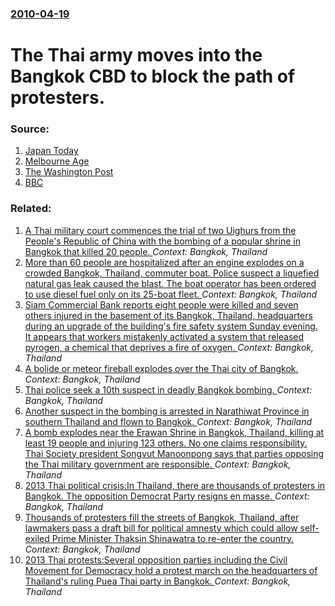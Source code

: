 ### [2010-04-19](/news/2010/04/19/index.md)

# The Thai army moves into the Bangkok CBD to block the path of protesters. 




### Source:

1. [Japan Today](http://www.japantoday.com/category/world/view/armed-thai-troops-block-bangkok-business-district)
2. [Melbourne Age](http://news.theage.com.au/breaking-news-world/armed-thai-troops-block-bangkok-cbd-20100419-snrq.html)
3. [The Washington Post](http://www.washingtonpost.com/wp-dyn/content/article/2010/04/18/AR2010041801335.html?hpid=sec-world)
4. [BBC](http://news.bbc.co.uk/2/hi/asia-pacific/8628864.stm)

### Related:

1. [A Thai military court commences the trial of two Uighurs from the People's Republic of China with the bombing of a popular shrine in Bangkok that killed 20 people. ](/news/2016/08/23/a-thai-military-court-commences-the-trial-of-two-uighurs-from-the-people-s-republic-of-china-with-the-bombing-of-a-popular-shrine-in-bangkok.md) _Context: Bangkok, Thailand_
2. [More than 60 people are hospitalized after an engine  explodes on a crowded Bangkok, Thailand, commuter boat. Police suspect a liquefied natural gas leak caused the blast. The boat operator has been ordered to use diesel fuel only on its 25-boat fleet. ](/news/2016/03/5/more-than-60-people-are-hospitalized-after-an-engine-explodes-on-a-crowded-bangkok-thailand-commuter-boat-police-suspect-a-liquefied-nat.md) _Context: Bangkok, Thailand_
3. [Siam Commercial Bank reports eight people were killed and seven others injured in the basement of its Bangkok, Thailand, headquarters during an upgrade of the building's fire safety system Sunday evening. It appears that workers mistakenly activated a system that released pyrogen, a chemical that deprives a  fire of oxygen. ](/news/2016/03/14/siam-commercial-bank-reports-eight-people-were-killed-and-seven-others-injured-in-the-basement-of-its-bangkok-thailand-headquarters-during.md) _Context: Bangkok, Thailand_
4. [A bolide or meteor fireball explodes over the Thai city of Bangkok. ](/news/2015/09/7/a-bolide-or-meteor-fireball-explodes-over-the-thai-city-of-bangkok.md) _Context: Bangkok, Thailand_
5. [Thai police seek a 10th suspect in deadly Bangkok bombing. ](/news/2015/09/5/thai-police-seek-a-10th-suspect-in-deadly-bangkok-bombing.md) _Context: Bangkok, Thailand_
6. [Another suspect in the bombing is arrested in Narathiwat Province in southern Thailand and flown to Bangkok. ](/news/2015/09/3/another-suspect-in-the-bombing-is-arrested-in-narathiwat-province-in-southern-thailand-and-flown-to-bangkok.md) _Context: Bangkok, Thailand_
7. [A bomb explodes near the Erawan Shrine in Bangkok, Thailand, killing at least 19 people and injuring 123 others. No one claims responsibility. Thai Society president Songvut Manoonpong says that parties opposing the Thai military government are responsible. ](/news/2015/08/17/a-bomb-explodes-near-the-erawan-shrine-in-bangkok-thailand-killing-at-least-19-people-and-injuring-123-others-no-one-claims-responsibilit.md) _Context: Bangkok, Thailand_
8. [2013 Thai political crisis:In Thailand, there are thousands of protesters in Bangkok. The opposition Democrat Party resigns en masse. ](/news/2013/12/10/2013-thai-political-crisis-pin-thailand-there-are-thousands-of-protesters-in-bangkok-the-opposition-democrat-party-resigns-en-masse.md) _Context: Bangkok, Thailand_
9. [Thousands of protesters fill the streets of Bangkok, Thailand, after lawmakers pass a draft bill for political amnesty which could allow self-exiled Prime Minister Thaksin Shinawatra to re-enter the country. ](/news/2013/11/5/thousands-of-protesters-fill-the-streets-of-bangkok-thailand-after-lawmakers-pass-a-draft-bill-for-political-amnesty-which-could-allow-sel.md) _Context: Bangkok, Thailand_
10. [2013 Thai protests:Several opposition parties including the Civil Movement for Democracy hold a protest march on the headquarters of Thailand's ruling Puea Thai party in Bangkok. ](/news/2013/11/29/2013-thai-protests-pseveral-opposition-parties-including-the-civil-movement-for-democracy-hold-a-protest-march-on-the-headquarters-of-thaila.md) _Context: Bangkok, Thailand_
